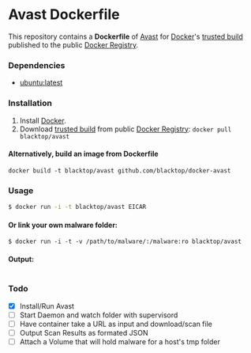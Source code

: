 Avast Dockerfile
=============

This repository contains a **Dockerfile** of [Avast](http://www.avast.com/registration-free-antivirus.php) for [Docker](https://www.docker.io/)'s [trusted build](https://index.docker.io/u/blacktop/avast/) published to the public [Docker Registry](https://index.docker.io/).

### Dependencies

* [ubuntu:latest](https://index.docker.io/_/ubuntu/)

### Installation

1. Install [Docker](https://www.docker.io/).
2. Download [trusted build](https://index.docker.io/u/blacktop/avast/) from public [Docker Registry](https://index.docker.io/): `docker pull blacktop/avast`

#### Alternatively, build an image from Dockerfile
`docker build -t blacktop/avast github.com/blacktop/docker-avast`

### Usage
```bash
$ docker run -i -t blacktop/avast EICAR
```

#### Or link your own malware folder:
```
$ docker run -i -t -v /path/to/malware/:/malware:ro blacktop/avast
```

#### Output:
```bash

```
### Todo
- [x] Install/Run Avast
- [ ] Start Daemon and watch folder with supervisord
- [ ] Have container take a URL as input and download/scan file
- [ ] Output Scan Results as formated JSON
- [ ] Attach a Volume that will hold malware for a host's tmp folder
